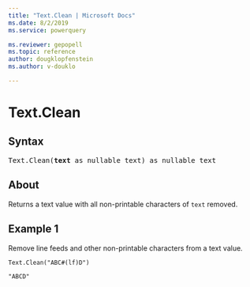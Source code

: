 ```yaml
---
title: "Text.Clean | Microsoft Docs"
ms.date: 8/2/2019
ms.service: powerquery

ms.reviewer: gepopell
ms.topic: reference
author: dougklopfenstein
ms.author: v-douklo

---
```

# Text.Clean

## Syntax

<pre>
Text.Clean(<b>text</b> as nullable text) as nullable text
</pre>
  
## About  
Returns a text value with all non-printable characters of `text` removed.

## Example 1
Remove line feeds and other non-printable characters from a text value.

```powerquery-m
Text.Clean("ABC#(lf)D")
```

`"ABCD"`
